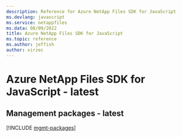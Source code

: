 ```yaml
---
description: Reference for Azure NetApp Files SDK for JavaScript
ms.devlang: javascript
ms.service: netappfiles
ms.data: 08/09/2022
title: Azure NetApp Files SDK for JavaScript
ms.topic: reference
ms.author: jeffish
author: xirzec
---
```

# Azure NetApp Files SDK for JavaScript - latest

## Management packages - latest
[!INCLUDE [mgmt-packages](netapp-files-mgmt-index.md)]
